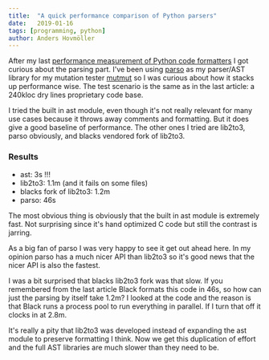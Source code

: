 ```yaml
---
title:	"A quick performance comparison of Python parsers"
date:	2019-01-16
tags: [programming, python]
author: Anders Hovmöller
---
```


After my last [performance measurement of Python code formatters](https://medium.com/@boxed/a-quick-performance-comparison-of-python-code-formatters-3a89478da8b8) I got curious about the parsing part. I've been using [parso](https://github.com/davidhalter/parso) as my parser/AST library for my mutation tester [mutmut](https://mutmut.readthedocs.io) so I was curious about how it stacks up performance wise. The test scenario is the same as in the last article: a 240kloc dry lines proprietary code base.

I tried the built in ast module, even though it's not really relevant for many use cases because it throws away comments and formatting. But it does give a good baseline of performance. The other ones I tried are lib2to3, parso obviously, and blacks vendored fork of lib2to3.

### Results

* ast: 3s !!!
* lib2to3: 1.1m (and it fails on some files)
* blacks fork of lib2to3: 1.2m
* parso: 46s

The most obvious thing is obviously that the built in ast module is extremely fast. Not surprising since it's hand optimized C code but still the contrast is jarring.

As a big fan of parso I was very happy to see it get out ahead here. In my opinion parso has a much nicer API than lib2to3 so it's good news that the nicer API is also the fastest.

I was a bit surprised that blacks lib2to3 fork was that slow. If you remembered from the last article Black formats this code in 46s, so how can just the parsing by itself take 1.2m? I looked at the code and the reason is that Black runs a process pool to run everything in parallel. If I turn that off it clocks in at 2.8m.

It's really a pity that lib2to3 was developed instead of expanding the ast module to preserve formatting I think. Now we get this duplication of effort and the full AST libraries are much slower than they need to be.

